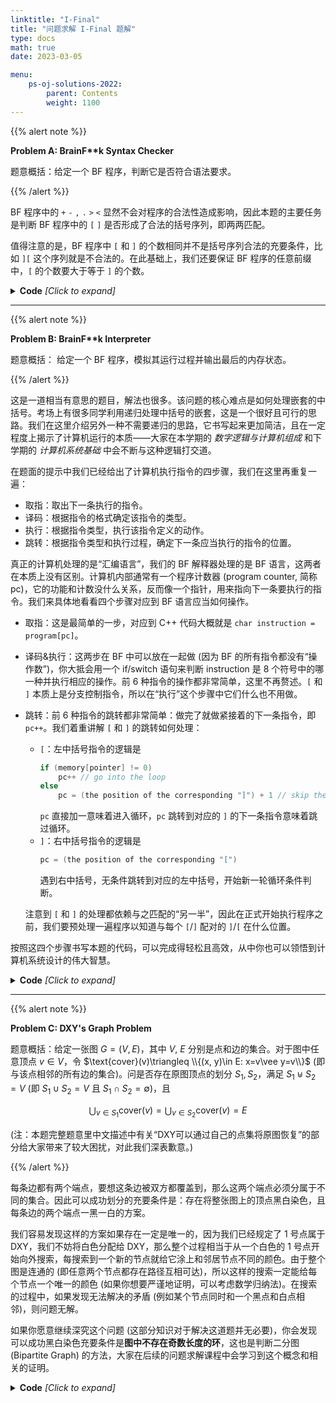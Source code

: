 ```yaml
---
linktitle: "I-Final"
title: "问题求解 I-Final 题解"
type: docs
math: true
date: 2023-03-05

menu:
    ps-oj-solutions-2022:
        parent: Contents
        weight: 1100
---
```


{{% alert note %}}

**Problem A: BrainF\*\*k Syntax Checker**

题意概括：给定一个 BF 程序，判断它是否符合语法要求。

{{% /alert %}}

BF 程序中的 `+` `-` `,` `.` `>` `<` 显然不会对程序的合法性造成影响，因此本题的主要任务是判断 BF 程序中的 `[` `]` 是否形成了合法的括号序列，即两两匹配。

值得注意的是，BF 程序中 `[` 和 `]` 的个数相同并不是括号序列合法的充要条件，比如 `][` 这个序列就是不合法的。在此基础上，我们还要保证 BF 程序的任意前缀中，`[` 的个数要大于等于 `]` 的个数。

<details><summary><b>Code</b> <i>[Click to expand]</i></summary>

```c++
#include <bits/stdc++.h>
using namespace std;
 
char program[1000];
string ValidChar = "+-,.<>[]";
 
int main()
{
    scanf("%s", program);
    int len = strlen(program), LeftRightDelta = 0;
    bool flag = true;
    for (int i = 0; i < len; i++)
    {
        if (ValidChar.find(program[i]) == string::npos) flag = false;
        if (program[i] == '[') LeftRightDelta++;
        if (program[i] == ']') LeftRightDelta--;
        if (LeftRightDelta < 0) flag = false;
    }
    puts((flag && LeftRightDelta == 0) ? "Yes" : "No");
    return 0;
}
```

</details>

---

{{% alert note %}}

**Problem B: BrainF\*\*k Interpreter**

题意概括： 给定一个 BF 程序，模拟其运行过程并输出最后的内存状态。

{{% /alert %}}

这是一道相当有意思的题目，解法也很多。该问题的核心难点是如何处理嵌套的中括号。考场上有很多同学利用递归处理中括号的嵌套，这是一个很好且可行的思路。我们在这里介绍另外一种不需要递归的思路，它书写起来更加简洁，且在一定程度上揭示了计算机运行的本质——大家在本学期的 *数字逻辑与计算机组成* 和下学期的 *计算机系统基础* 中会不断与这种逻辑打交道。

在题面的提示中我们已经给出了计算机执行指令的四步骤，我们在这里再重复一遍：

* 取指：取出下一条执行的指令。
* 译码：根据指令的格式确定该指令的类型。
* 执行：根据指令类型，执行该指令定义的动作。
* 跳转：根据指令类型和执行过程，确定下一条应当执行的指令的位置。
  
真正的计算机处理的是“汇编语言”，我们的 BF 解释器处理的是 BF 语言，这两者在本质上没有区别。计算机内部通常有一个程序计数器 (program counter, 简称 pc)，它的功能和计数没什么关系，反而像一个指针，用来指向下一条要执行的指令。我们来具体地看看四个步骤对应到 BF 语言应当如何操作。

* 取指：这是最简单的一步，对应到 C++ 代码大概就是 `char instruction = program[pc]`。
* 译码&执行：这两步在 BF 中可以放在一起做 (因为 BF 的所有指令都没有“操作数”)，你大抵会用一个 if/switch 语句来判断 instruction 是 8 个符号中的哪一种并执行相应的操作。前 6 种指令的操作都非常简单，这里不再赘述。`[` 和 `]` 本质上是分支控制指令，所以在“执行”这个步骤中它们什么也不用做。
* 跳转：前 6 种指令的跳转都非常简单：做完了就做紧接着的下一条指令，即 `pc++`。我们着重讲解 `[` 和 `]` 的跳转如何处理：
  * `[`：左中括号指令的逻辑是
    ```c++
    if (memory[pointer] != 0)
        pc++ // go into the loop
    else
        pc = (the position of the corresponding "]") + 1 // skip the loop
    ```
    `pc` 直接加一意味着进入循环，`pc` 跳转到对应的 `]` 的下一条指令意味着跳过循环。
  * `]`：右中括号指令的逻辑是
    ```c++
    pc = (the position of the corresponding "[")
    ```
    遇到右中括号，无条件跳转到对应的左中括号，开始新一轮循环条件判断。

  注意到 `[` 和 `]` 的处理都依赖与之匹配的“另一半”，因此在正式开始执行程序之前，我们要预处理一遍程序以知道与每个 `[`/`]` 配对的 `]`/`[` 在什么位置。

按照这四个步骤书写本题的代码，可以完成得轻松且高效，从中你也可以领悟到计算机系统设计的伟大智慧。

<details><summary><b>Code</b> <i>[Click to expand]</i></summary>

注：下面参考程序仅仅实现了一个 BF 解释器，输入格式和输出格式与原题并不相同。

```c++
#include <bits/stdc++.h>
using namespace std;

int memory[1000], pointer;
char program[1000]; int n;

int input_count, input[1000];

int jumpto[1000], stk[1000], stot;

int main ()
{
    scanf("%s", program); n = strlen(program);
    scanf("%d", &input_count);
    for (int i = 1; i <= input_count; i++) scanf("%d", input + i);

    // 预处理每个 [ 和 ] 对应的 ]/[
    stot = 0;
    for (int i = 0; i < n; i++)
    {
        if (program[i] == '[') stk[++stot] = i;
        if (program[i] == ']')
        {
            jumpto[i] = stk[stot];
            jumpto[stk[stot]] = i + 1;
            stot--;
        }
    }

    pointer = 0;
    int pc = 0, input_pt = 0;
    bool printed = false;
    while (pc < n)
    {
        int next_pc = pc + 1;
        switch (program[pc])
        {
            case '+': memory[pointer]++; break;
            case '-': memory[pointer]--; break;
            case '<': pointer--; break;
            case '>': pointer++; break;
            case ',': memory[pointer] = input[++input_pt]; break;
            case '.': printf("%d ", memory[pointer]); printed = true; break;
            case '[':
                if (memory[pointer] == 0)
                    next_pc = jumpto[pc];
                break;
            case ']': next_pc = jumpto[pc]; break;
        }
        pc = next_pc;
    }
    if (printed) puts("");
    for (int i = 0; i < 10; i++)
        printf("%d ", memory[i]);
    puts("");
    return 0;
}
```

</details>


---

{{% alert note %}}

**Problem C: DXY's Graph Problem**

题意概括：给定一张图 $G=(V, E)$，其中 $V$, $E$ 分别是点和边的集合。对于图中任意顶点 $v\in V$，令 $\text{cover}(v)\triangleq \\{(x, y)\in E: x=v\vee y=v\\}$ (即与该点相邻的所有边的集合)。问是否存在原图顶点的划分 $S_1, S_2$，满足 $S_1\uplus S_2=V$ (即 $S_1\cup S_2=V$ 且 $S_1\cap S_2=\emptyset$)，且

$$
\bigcup_{v\in S_1}\text{cover}(v)=\bigcup_{v\in S_2}\text{cover}(v)=E
$$

(注：本题完整题意里中文描述中有关“DXY可以通过自己的点集将原图恢复”的部分给大家带来了较大困扰，对此我们深表歉意。)

{{% /alert %}}

每条边都有两个端点，要想这条边被双方都覆盖到，那么这两个端点必须分属于不同的集合。因此可以成功划分的充要条件是：存在将整张图上的顶点黑白染色，且每条边的两个端点一黑一白的方案。

我们容易发现这样的方案如果存在一定是唯一的，因为我们已经规定了 1 号点属于 DXY，我们不妨将白色分配给 DXY，那么整个过程相当于从一个白色的 1 号点开始向外搜索，每搜索到一个新的节点就给它涂上和邻居节点不同的颜色。由于整个图是连通的 (即任意两个节点都存在路径互相可达)，所以这样的搜索一定能给每个节点一个唯一的颜色 (如果你想要严谨地证明，可以考虑数学归纳法)。在搜索的过程中，如果发现无法解决的矛盾 (例如某个节点同时和一个黑点和白点相邻)，则问题无解。

如果你愿意继续深究这个问题 (这部分知识对于解决这道题并无必要)，你会发现可以成功黑白染色充要条件是**图中不存在奇数长度的环**，这也是判断二分图 (Bipartite Graph) 的方法，大家在后续的问题求解课程中会学习到这个概念和相关的证明。

<details><summary><b>Code</b> <i>[Click to expand]</i></summary>

```c++
#include <bits/stdc++.h>
using namespace std;
 
const int MAXN = 1e5 + 10;
 
int n, m;
vector<int> v[MAXN];
 
int color[MAXN];
bool flag;
 
void dfs(int cur)
{
    for (auto neighbor : v[cur])
        if (color[neighbor] == 0)
        {
            color[neighbor] = 3 - color[cur]; 
            // 两种颜色用 1, 2 表示
            // 3 - color[cur] 则表示“另一种颜色”
            dfs(neighbor);
        }
        else if (color[neighbor] != 3 - color[cur])
            flag = false;
         
}
 
int main ()
{
    scanf("%d%d", &n, &m); int x, y;
    for (int i = 1; i <= m; i++)
    {
        scanf("%d%d", &x, &y);
        v[x].push_back(y); v[y].push_back(x);
    }
     
    color[1] = 1; flag = true;
    dfs(1);
     
    if (flag)
    {
        puts("Yes");
        int cnt1 = 0, cnt2 = 0;
        for (int i = 1; i <= n; i++) if (color[i] == 1) cnt1++; else cnt2++;
        printf("%d %d\n", cnt1, cnt2);
        for (int i = 1; i <= n; i++) if (color[i] == 1) printf("%d ", i);
        puts("");
        for (int i = 1; i <= n; i++) if (color[i] == 2) printf("%d ", i);
        puts("");
    }
    else
        puts("No");
     
    return 0;
     
}
```

</details>